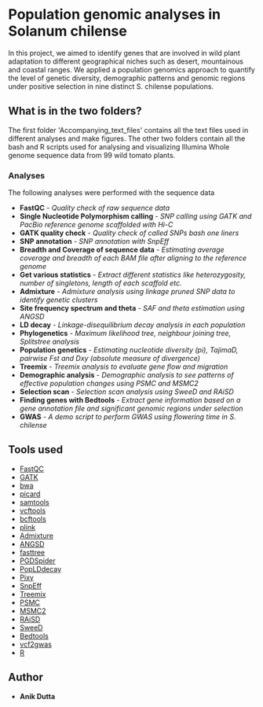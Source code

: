 # Population genomic analyses in Solanum chilense

In this project, we aimed to identify genes that are involved in wild plant adaptation to different geographical niches such as desert, mountainous and coastal ranges. We applied a population genomics approach to quantify the level of genetic diversity, demographic patterns and genomic regions under positive selection in nine distinct S. chilense populations.

## What is in the two folders?

The first folder 'Accompanying_text_files' contains all the text files used in different analyses and make figures. The other two folders contain all the bash and R scripts used for analysing and visualizing Illumina Whole genome sequence data from 99 wild tomato plants.

### Analyses 

The following analyses were performed with the sequence data

* **FastQC** - *Quality check of raw sequence data*
* **Single Nucleotide Polymorphism calling** - *SNP calling using GATK and PacBio reference genome scaffolded with Hi-C*
* **GATK quality check** - *Quality check of called SNPs bash one liners*
* **SNP annotation** - *SNP annotation with SnpEff*
* **Breadth and Coverage of sequence data** - *Estimating average coverage and breadth of each BAM file after aligning to the reference genome*
* **Get various statistics** - *Extract different statistics like heterozygosity, number of singletons, length of each scaffold etc.*
* **Admixture** - *Admixture analysis using linkage pruned SNP data to identify genetic clusters*
* **Site frequency spectrum and theta** - *SAF and theta estimation using ANGSD*
* **LD decay** - *Linkage-disequilibrium decay analysis in each population*
* **Phylogenetics** - *Maximum likelihood tree, neighbour joining tree, Splitstree analysis*
* **Population genetics** - *Estimating nucleotide diversity (pi), TajimaD, pairwise Fst and Dxy (absolute measure of divergence)*
* **Treemix** - *Treemix analysis to evaluate gene flow and migration*
* **Demographic analysis** - *Demographic analysis to see patterns of effective population changes using PSMC and MSMC2*
* **Selection scan** - *Selection scan analysis using SweeD and RAiSD*
* **Finding genes with Bedtools** - *Extract gene information based on a gene annotation file and significant genomic regions under selection*
* **GWAS** - *A demo script to perform GWAS using flowering time in S. chilense*

## Tools used

* [FastQC](https://www.bioinformatics.babraham.ac.uk/projects/fastqc/)
* [GATK](https://gatk.broadinstitute.org/hc/en-us) 
* [bwa](https://github.com/lh3/bwa) 
* [picard](https://github.com/broadinstitute/picard)
* [samtools](https://github.com/samtools/samtools) 
* [vcftools](https://vcftools.github.io/index.html)
* [bcftools](http://samtools.github.io/bcftools/)
* [plink](https://www.cog-genomics.org/plink/) 
* [Admixture](https://dalexander.github.io/admixture/download.html)
* [ANGSD](http://www.popgen.dk/angsd/index.php/ANGSD)
* [fasttree](http://www.microbesonline.org/fasttree/) 
* [PGDSpider](http://www.cmpg.unibe.ch/software/PGDSpider/)
* [PopLDdecay](https://github.com/BGI-shenzhen/PopLDdecay) 
* [Pixy](https://pixy.readthedocs.io/en/latest/)
* [SnpEff](https://pcingola.github.io/SnpEff/) 
* [Treemix](https://bitbucket.org/nygcresearch/treemix/wiki/Home)
* [PSMC](https://github.com/lh3/psmc) 
* [MSMC2](https://github.com/stschiff/msmc2)
* [RAiSD](https://github.com/alachins/raisd) 
* [SweeD](https://app.assembla.com/spaces/sweed/git/source)
* [Bedtools](https://bedtools.readthedocs.io/en/latest/) 
* [vcf2gwas](https://github.com/frankvogt/vcf2gwas)
* [R](https://posit.co/download/rstudio-desktop/)

## Author

* **Anik Dutta**
